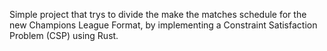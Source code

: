 Simple project that trys to divide the make the matches schedule for the new Champions League Format, by implementing a Constraint Satisfaction Problem (CSP) using Rust.